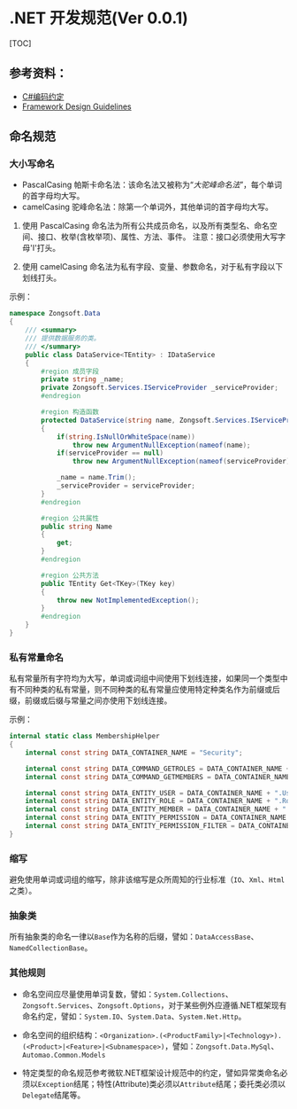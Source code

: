 # .NET 开发规范(Ver 0.0.1)

[TOC]

## 参考资料：
- [C#编码约定](https://docs.microsoft.com/zh-cn/dotnet/csharp/programming-guide/inside-a-program/coding-conventions)
- [Framework Design Guidelines](https://docs.microsoft.com/zh-cn/dotnet/standard/design-guidelines/)

## 命名规范

### 大小写命名
- PascalCasing
	帕斯卡命名法：该命名法又被称为“*大驼峰命名法*”，每个单词的首字母均大写。
- camelCasing
	驼峰命名法：除第一个单词外，其他单词的首字母均大写。

1. 使用 PascalCasing 命名法为所有公共成员命名，以及所有类型名、命名空间、接口、枚举(含枚举项)、属性、方法、事件。
注意：接口必须使用大写字母'I'打头。

2. 使用 camelCasing 命名法为私有字段、变量、参数命名，对于私有字段以下划线打头。

示例：
```csharp
namespace Zongsoft.Data
{
	/// <summary>
	/// 提供数据服务的类。
	/// </summary>
	public class DataService<TEntity> : IDataService
	{
		#region 成员字段
		private string _name;
		private Zongsoft.Services.IServiceProvider _serviceProvider;
		#endregion

		#region 构造函数
		protected DataService(string name, Zongsoft.Services.IServiceProvider serviceProvider)
		{
			if(string.IsNullOrWhiteSpace(name))
				throw new ArgumentNullException(nameof(name);
			if(serviceProvider == null)
				throw new ArgumentNullException(nameof(serviceProvider));

			_name = name.Trim();
			_serviceProvider = serviceProvider;
		}
		#endregion

		#region 公共属性
		public string Name
		{
			get;
		}
		#endregion

		#region 公共方法
		public TEntity Get<TKey>(TKey key)
		{
			throw new NotImplementedException();
		}
		#endregion
	}
}
```

### 私有常量命名
私有常量所有字符均为大写，单词或词组中间使用下划线连接，如果同一个类型中有不同种类的私有常量，则不同种类的私有常量应使用特定种类名作为前缀或后缀，前缀或后缀与常量之间亦使用下划线连接。

示例：
```csharp
internal static class MembershipHelper
{
	internal const string DATA_CONTAINER_NAME = "Security";

	internal const string DATA_COMMAND_GETROLES = DATA_CONTAINER_NAME + ".GetRoles";
	internal const string DATA_COMMAND_GETMEMBERS = DATA_CONTAINER_NAME + ".GetMembers";

	internal const string DATA_ENTITY_USER = DATA_CONTAINER_NAME + ".User";
	internal const string DATA_ENTITY_ROLE = DATA_CONTAINER_NAME + ".Role";
	internal const string DATA_ENTITY_MEMBER = DATA_CONTAINER_NAME + ".Member";
	internal const string DATA_ENTITY_PERMISSION = DATA_CONTAINER_NAME + ".Permission";
	internal const string DATA_ENTITY_PERMISSION_FILTER = DATA_CONTAINER_NAME + ".PermissionFilter";
}
```

### 缩写
避免使用单词或词组的缩写，除非该缩写是众所周知的行业标准（`IO`、`Xml`、`Html`之类）。

### 抽象类
所有抽象类的命名一律以`Base`作为名称的后缀，譬如：`DataAccessBase`、`NamedCollectionBase`。

### 其他规则
- 命名空间应尽量使用单词复数，譬如：`System.Collections`、`Zongsoft.Services`、`Zongsoft.Options`，对于某些例外应遵循.NET框架现有命名约定，譬如：`System.IO`、`System.Data`、`System.Net.Http`。

- 命名空间的组织结构：`<Organization>.(<ProductFamily>|<Technology>).(<Product>|<Feature>|<Subnamespace>)`，譬如：`Zongsoft.Data.MySql`、`Automao.Common.Models`

- 特定类型的命名规范参考微软.NET框架设计规范中的约定，譬如异常类命名必须以`Exception`结尾；特性(Attribute)类必须以`Attribute`结尾；委托类必须以`Delegate`结尾等。
